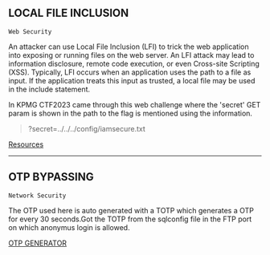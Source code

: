 ## LOCAL FILE INCLUSION    
`Web Security`

An attacker can use Local File Inclusion (LFI) to trick the web application into exposing or running files on the web server. An LFI attack may lead to information disclosure, remote code execution, or even Cross-site Scripting (XSS). Typically, LFI occurs when an application uses the path to a file as input. If the application treats this input as trusted, a local file may be used in the include statement.

In KPMG CTF2023 came through this web challenge where the 'secret' GET param is shown in the path to the flag is mentioned using the information.
> ?secret=../../../config/iamsecure.txt

[Resources](https://d00mfist.gitbooks.io/ctf/content/remote_file_inclusion.html)
***
## OTP BYPASSING
 `Network Security`

The OTP used here is auto generated with a TOTP which generates a OTP for every 30 seconds.Got the TOTP from the sqlconfig file in the FTP port on which anonymus login is allowed.

[OTP GENERATOR](https://totp.app/)
